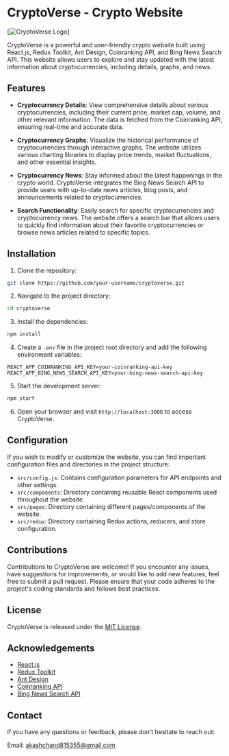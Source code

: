 # CryptoVerse - Crypto Website

[![CryptoVerse Logo](https://assets.devfolio.co/hackathons/23bc6064fb88427e8c5718419dbc74bf/projects/9521185214c8440596b549e4a13ab254/d2ebae37-f814-4a2a-b6bf-dc8fd38b4caa.png)]

CryptoVerse is a powerful and user-friendly crypto website built using React.js, Redux Toolkit, Ant Design, Coinranking API, and Bing News Search API. This website allows users to explore and stay updated with the latest information about cryptocurrencies, including details, graphs, and news.

## Features

- **Cryptocurrency Details**: View comprehensive details about various cryptocurrencies, including their current price, market cap, volume, and other relevant information. The data is fetched from the Coinranking API, ensuring real-time and accurate data.

- **Cryptocurrency Graphs**: Visualize the historical performance of cryptocurrencies through interactive graphs. The website utilizes various charting libraries to display price trends, market fluctuations, and other essential insights.

- **Cryptocurrency News**: Stay informed about the latest happenings in the crypto world. CryptoVerse integrates the Bing News Search API to provide users with up-to-date news articles, blog posts, and announcements related to cryptocurrencies.

- **Search Functionality**: Easily search for specific cryptocurrencies and cryptocurrency news. The website offers a search bar that allows users to quickly find information about their favorite cryptocurrencies or browse news articles related to specific topics.

## Installation

1. Clone the repository:

```bash
git clone https://github.com/your-username/cryptoverse.git
```

2. Navigate to the project directory:

```bash
cd cryptoverse
```

3. Install the dependencies:

```bash
npm install
```

4. Create a `.env` file in the project root directory and add the following environment variables:

```
REACT_APP_COINRANKING_API_KEY=your-coinranking-api-key
REACT_APP_BING_NEWS_SEARCH_API_KEY=your-bing-news-search-api-key
```

5. Start the development server:

```bash
npm start
```

6. Open your browser and visit `http://localhost:3000` to access CryptoVerse.

## Configuration

If you wish to modify or customize the website, you can find important configuration files and directories in the project structure:

- `src/config.js`: Contains configuration parameters for API endpoints and other settings.
- `src/components`: Directory containing reusable React components used throughout the website.
- `src/pages`: Directory containing different pages/components of the website.
- `src/redux`: Directory containing Redux actions, reducers, and store configuration.

## Contributions

Contributions to CryptoVerse are welcome! If you encounter any issues, have suggestions for improvements, or would like to add new features, feel free to submit a pull request. Please ensure that your code adheres to the project's coding standards and follows best practices.

## License

CryptoVerse is released under the [MIT License](https://opensource.org/licenses/MIT).

## Acknowledgements

- [React.js](https://reactjs.org)
- [Redux Toolkit](https://redux-toolkit.js.org)
- [Ant Design](https://ant.design)
- [Coinranking API](https://coinranking.com/page/cryptocurrency-api)
- [Bing News Search API](https://www.microsoft.com/en-us/bing/apis/bing-news-search-api-v7)

## Contact

If you have any questions or feedback, please don't hesitate to reach out:

Email: [akashchand815355@gmail.com](mailto:akashchand815355@gmail.com)
